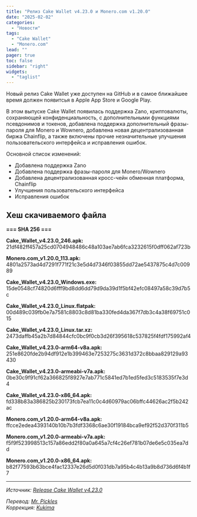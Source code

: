 ```yaml
---
title: "Релиз Cake Wallet v4.23.0 и Monero.com v1.20.0"
date: "2025-02-02"
categories:
  - "Новости"
tags:
  - "Cake Wallet"
  - "Monero.com"
lead: ""
pager: true
toc: false
sidebar: "right"
widgets:
  - "taglist"
---
```


Новый релиз Cake Wallet уже доступен на GitHub и в самое ближайшее время должен появитсья в Apple App Store и Google Play.

В этом выпуске Cake Wallet появилась поддержка Zano, криптовалюты, сохраняющей конфиденциальность, с дополнительными функциями псевдонимов и токенов, добавлена поддержка дополнительный фразы-пароля для  Monero и Wownero, добавлена новая децентрализованная биржа Chainflip, а также включены прочие незначительные улучшения пользовательского интерфейса и исправления ошибок.

Основной список изменений:
- Добавлена поддержка Zano
- Добавлена поддержка фразы-пароля для Monero/Wownero
- Добавлена децентрализованная кросс-чейн обменная платформа, Chainflip
- Улучшения пользовательского интерфейса
- Исправления ошибок

## Хеш скачиваемого файла

**=== SHA 256 ===**

**Cake_Wallet_v4.23.0_246.apk:**
21df482ff457a25cd0704948486c48a103ae7ab6fca3232615f0dff062af723b

**Monero.com_v1.20.0_113.apk:**
4801a2573ad4d7291f771f21c3e5d4d7346f03855dd72ae5437875c4d7c00989

**Cake_Wallet_v4.23.0_Windows.exe:**
15de0548cf74820d6fff9bd8dd6dd79d9da39d1f5bf42efc08497a58c39d7b5c

**Cake_Wallet_v4.23.0_Linux.flatpak:**
00d489c039fb0e7a7581c8803c8d81ba330fed4da367f7db3c4a38f69751c015

**Cake_Wallet_v4.23.0_Linux.tar.xz:**
2473daffb45a2b7d84844cfc0bc9f0cb3d26f395618c537825f4fdf175992af4

**Cake_Wallet_v4.23.0-arm64-v8a.apk:**
251e8620fde2b94df912e1b399463e7253275c3631d372c8bbaa829129a93430

**Cake_Wallet_v4.23.0-armeabi-v7a.apk:**
0be30c9f91cf62a366825f8927e7ab771c5841ed7b1ed5fed3c5183535f7e3d4

**Cake_Wallet_v4.23.0-x86_64.apk:**
fd338b83a386825b230173fcb7ea11c0c4d60979ac06bffc44626ac2f5b242ac

**Monero.com_v1.20.0-arm64-v8a.apk:**
ffcce2edea4393140b10b7b3fdf3368c6ae30f19184bca9ef92f52d370f311b5

**Monero.com_v1.20.0-armeabi-v7a.apk:**
f5f9f523998513c157a86edd2f80a0a645a7cf4c26ef781b07de6e5c035ea7dd

**Monero.com_v1.20.0-x86_64.apk:**
b82f77593b63bce4fac12337e26d5d0f031db7a95b4c4b13a9b8d736d6f4b1f7

---

_Источник: [Release Cake Wallet v4.23.0](https://github.com/cake-tech/cake_wallet/releases/tag/v4.23.0)_

_Перевод: [Mr. Pickles](https://t.me/v1docq47)_  
_Коррекция: [Kukima](https://t.me/Kukima)_
